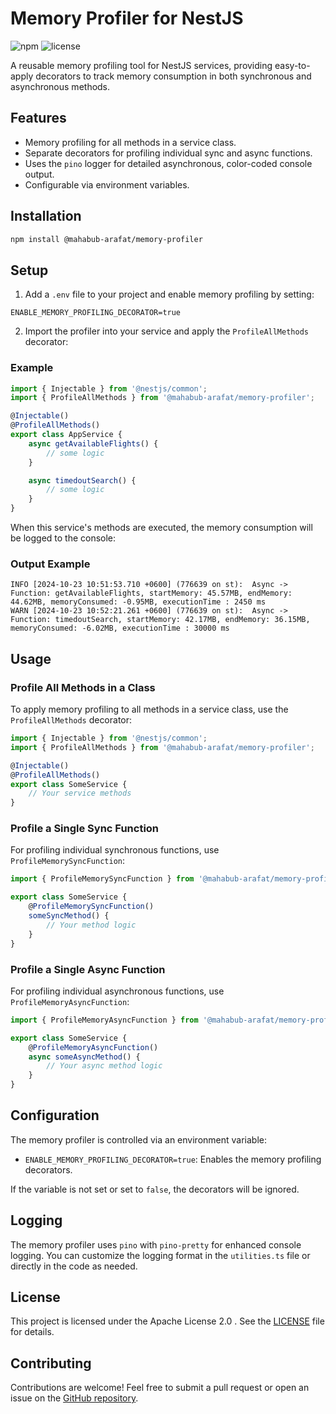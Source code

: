 
# Memory Profiler for NestJS

![npm](https://img.shields.io/npm/v/@mahabub-arafat/memory-profiler) ![license](https://img.shields.io/npm/l/@mahabub-arafat/memory-profiler)

A reusable memory profiling tool for NestJS services, providing easy-to-apply decorators to track memory consumption in both synchronous and asynchronous methods.

## Features

- Memory profiling for all methods in a service class.
- Separate decorators for profiling individual sync and async functions.
- Uses the `pino` logger for detailed asynchronous, color-coded console output.
- Configurable via environment variables.

## Installation

```bash
npm install @mahabub-arafat/memory-profiler
```

## Setup

1. Add a `.env` file to your project and enable memory profiling by setting:

```env
ENABLE_MEMORY_PROFILING_DECORATOR=true
```

2. Import the profiler into your service and apply the `ProfileAllMethods` decorator:

### Example

```typescript
import { Injectable } from '@nestjs/common';
import { ProfileAllMethods } from '@mahabub-arafat/memory-profiler';

@Injectable()
@ProfileAllMethods()
export class AppService {
    async getAvailableFlights() {
        // some logic
    }

    async timedoutSearch() {
        // some logic
    }
}
```

When this service's methods are executed, the memory consumption will be logged to the console:

### Output Example

```plaintext
INFO [2024-10-23 10:51:53.710 +0600] (776639 on st):  Async -> Function: getAvailableFlights, startMemory: 45.57MB, endMemory: 44.62MB, memoryConsumed: -0.95MB, executionTime : 2450 ms
WARN [2024-10-23 10:52:21.261 +0600] (776639 on st):  Async -> Function: timedoutSearch, startMemory: 42.17MB, endMemory: 36.15MB, memoryConsumed: -6.02MB, executionTime : 30000 ms
```

## Usage

### Profile All Methods in a Class

To apply memory profiling to all methods in a service class, use the `ProfileAllMethods` decorator:

```typescript
import { Injectable } from '@nestjs/common';
import { ProfileAllMethods } from '@mahabub-arafat/memory-profiler';

@Injectable()
@ProfileAllMethods()
export class SomeService {
    // Your service methods
}
```

### Profile a Single Sync Function

For profiling individual synchronous functions, use `ProfileMemorySyncFunction`:

```typescript
import { ProfileMemorySyncFunction } from '@mahabub-arafat/memory-profiler';

export class SomeService {
    @ProfileMemorySyncFunction()
    someSyncMethod() {
        // Your method logic
    }
}
```

### Profile a Single Async Function

For profiling individual asynchronous functions, use `ProfileMemoryAsyncFunction`:

```typescript
import { ProfileMemoryAsyncFunction } from '@mahabub-arafat/memory-profiler';

export class SomeService {
    @ProfileMemoryAsyncFunction()
    async someAsyncMethod() {
        // Your async method logic
    }
}
```

## Configuration

The memory profiler is controlled via an environment variable:

- `ENABLE_MEMORY_PROFILING_DECORATOR=true`: Enables the memory profiling decorators.

If the variable is not set or set to `false`, the decorators will be ignored.

## Logging

The memory profiler uses `pino` with `pino-pretty` for enhanced console logging. You can customize the logging format in the `utilities.ts` file or directly in the code as needed.

## License

This project is licensed under the Apache License 2.0 . See the [LICENSE](./LICENSE) file for details.

## Contributing

Contributions are welcome! Feel free to submit a pull request or open an issue on the [GitHub repository](https://github.com/mahabubarafat-st/memory-profiler).

